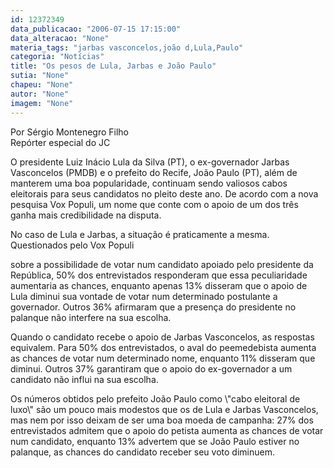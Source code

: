 ```yaml
---
id: 12372349
data_publicacao: "2006-07-15 17:15:00"
data_alteracao: "None"
materia_tags: "jarbas vasconcelos,joão d,Lula,Paulo"
categoria: "Notícias"
title: "Os pesos de Lula, Jarbas e João Paulo"
sutia: "None"
chapeu: "None"
autor: "None"
imagem: "None"
---
```

<p><P>Por Sérgio Montenegro Filho<BR>Repórter especial do JC</P></p>
<p><P>O presidente Luiz Inácio Lula da Silva (PT), o ex-governador Jarbas Vasconcelos (PMDB) e o prefeito do Recife, João Paulo (PT), além de manterem uma boa popularidade, continuam sendo valiosos cabos eleitorais para seus candidatos no pleito deste ano. De acordo com a nova pesquisa Vox Populi, um nome que conte com o apoio de um dos três ganha mais credibilidade na disputa. </P></p>
<p><P>No caso de Lula e Jarbas, a situação é praticamente a mesma. Questionados pelo Vox Populi</p>
<p> sobre a possibilidade de votar num candidato apoiado pelo presidente da República, 50% dos entrevistados responderam que essa peculiaridade aumentaria as chances, enquanto apenas 13% disseram que o apoio de Lula diminui sua vontade de votar num determinado postulante a governador. Outros 36% afirmaram que a presença do presidente no palanque não interfere na sua escolha. </P></p>
<p><P>Quando o candidato recebe o apoio de Jarbas Vasconcelos, as respostas equivalem. Para 50% dos entrevistados, o aval do peemedebista aumenta as chances de votar num determinado nome, enquanto 11% disseram que diminui. Outros 37% garantiram que o apoio do ex-governador a um candidato não influi na sua escolha. </P></p>
<p><P>Os números obtidos pelo prefeito João Paulo como \"cabo eleitoral de luxo\" são um pouco mais modestos que os de Lula e Jarbas Vasconcelos, mas nem por isso deixam de ser uma boa moeda de campanha: 27% dos entrevistados admitem que o apoio do petista aumenta as chances de votar num candidato, enquanto 13% advertem que se João Paulo estiver no palanque, as chances do candidato receber seu voto diminuem.</P> </p>
